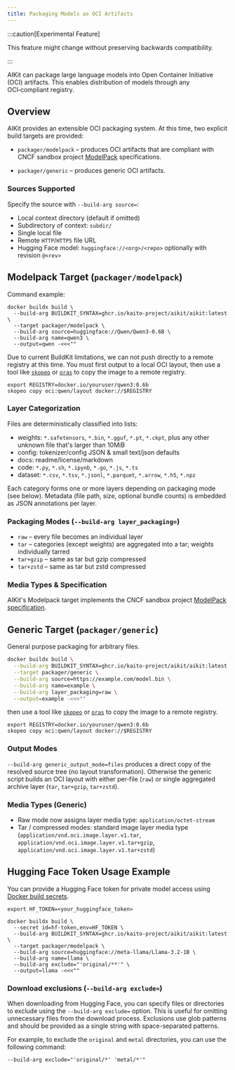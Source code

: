 ```yaml
---
title: Packaging Models as OCI Artifacts
---
```


:::caution[Experimental Feature]

This feature might change without preserving backwards compatibility.

:::

AIKit can package large language models into Open Container Initiative (OCI) artifacts. This enables distribution of models through any OCI‑compliant registry.

## Overview

AIKit provides an extensible OCI packaging system. At this time, two explicit build targets are provided:

- `packager/modelpack` – produces OCI artifacts that are compliant with CNCF sandbox project [ModelPack](https://github.com/modelpack/model-spec) specifications.

- `packager/generic` – produces generic OCI artifacts.

### Sources Supported

Specify the source with `--build-arg source=`:

- Local context directory (default if omitted)
- Subdirectory of context: `subdir/`
- Single local file
- Remote `HTTP`/`HTTPS` file URL
- Hugging Face model: `huggingface://<org>/<repo>` optionally with revision `@<rev>`

## Modelpack Target (`packager/modelpack`)

Command example:

```shell
docker buildx build \
  --build-arg BUILDKIT_SYNTAX=ghcr.io/kaito-project/aikit/aikit:latest \
  --target packager/modelpack \
  --build-arg source=huggingface://Qwen/Qwen3-0.6B \
  --build-arg name=qwen3 \
  --output=qwen -<<<""
```

Due to current BuildKit limitations, we can not push directly to a remote registry at this time. You must first output to a local OCI layout, then use a tool like [`skopeo`](https://github.com/containers/skopeo) or [`oras`](https://github.com/oras-project/oras) to copy the image to a remote registry.

```shell
export REGISTRY=docker.io/youruser/qwen3:0.6b
skopeo copy oci:qwen/layout docker://$REGISTRY
```

### Layer Categorization

Files are deterministically classified into lists:

- weights: `*.safetensors`, `*.bin`, `*.gguf`, `*.pt`, `*.ckpt`, plus any other unknown file that's larger than 10MiB
- config: tokenizer/config JSON & small text/json defaults
- docs: readme/license/markdown
- code: `*.py`, `*.sh`, `*.ipynb`, `*.go`, `*.js`, `*.ts`
- dataset: `*.csv`, `*.tsv`, `*.jsonl`, `*.parquet`, `*.arrow`, `*.h5`, `*.npz`

Each category forms one or more layers depending on packaging mode (see below). Metadata (file path, size, optional bundle counts) is embedded as JSON annotations per layer.

### Packaging Modes (`--build-arg layer_packaging=`)

- `raw` – every file becomes an individual layer
- `tar` – categories (except weights) are aggregated into a tar; weights individually tarred
- `tar+gzip` – same as tar but gzip compressed
- `tar+zstd` – same as tar but zstd compressed

### Media Types & Specification

AIKit's Modelpack target implements the CNCF sandbox project [ModelPack specification](https://github.com/modelpack/model-spec/blob/main/docs/spec.md).

## Generic Target (`packager/generic`)

General purpose packaging for arbitrary files.

```bash
docker buildx build \
  --build-arg BUILDKIT_SYNTAX=ghcr.io/kaito-project/aikit/aikit:latest \
  --target packager/generic \
  --build-arg source=https://example.com/model.bin \
  --build-arg name=example \
  --build-arg layer_packaging=raw \
  --output=example -<<<""
```

then use a tool like [`skopeo`](https://github.com/containers/skopeo) or [`oras`](https://github.com/oras-project/oras) to copy the image to a remote registry.

```shell
export REGISTRY=docker.io/youruser/qwen3:0.6b
skopeo copy oci:qwen/layout docker://$REGISTRY
```

### Output Modes

`--build-arg generic_output_mode=files` produces a direct copy of the resolved source tree (no layout transformation). Otherwise the generic script builds an OCI layout with either per‑file (`raw`) or single aggregated archive layer (`tar`, `tar+gzip`, `tar+zstd`).

### Media Types (Generic)

- Raw mode now assigns layer media type: `application/octet-stream`
- Tar / compressed modes: standard image layer media type (`application/vnd.oci.image.layer.v1.tar`, `application/vnd.oci.image.layer.v1.tar+gzip`, `application/vnd.oci.image.layer.v1.tar+zstd`)

## Hugging Face Token Usage Example

You can provide a Hugging Face token for private model access using [Docker build secrets](https://docs.docker.com/build/building/secrets/).

```shell
export HF_TOKEN=<your_huggingface_token>

docker buildx build \
  --secret id=hf-token,env=HF_TOKEN \
  --build-arg BUILDKIT_SYNTAX=ghcr.io/kaito-project/aikit/aikit:latest \
  --target packager/modelpack \
  --build-arg source=huggingface://meta-llama/Llama-3.2-1B \
  --build-arg name=llama \
  --build-arg exclude="'original/**'" \
  --output=llama -<<<""
```

### Download exclusions (`--build-arg exclude=`)

When downloading from Hugging Face, you can specify files or directories to exclude using the `--build-arg exclude=` option. This is useful for omitting unnecessary files from the download process. Exclusions use glob patterns and should be provided as a single string with space-separated patterns.

For example, to exclude the `original` and `metal` directories, you can use the following command:

```shell
--build-arg exclude="'original/*' 'metal/*'"
```
